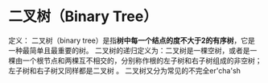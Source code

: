 


# 二叉树（Binary Tree）
 
定义： 二叉树（binary tree）是指**树中每一个结点的度不大于2的有序树**，它是一种最简单且最重要的树。 二叉树的递归定义为：二叉树是一棵空树，或者是一棵由一个根节点和两棵互不相交的，分别称作根的左子树和右子树组成的非空树；左子树和右子树又同样都是二叉树 。
二叉树又分为常见的不完全er'cha'sh
<!--stackedit_data:
eyJoaXN0b3J5IjpbLTIwMTI3NzgxNjIsLTE4NzQ5MDg4NjJdfQ
==
-->